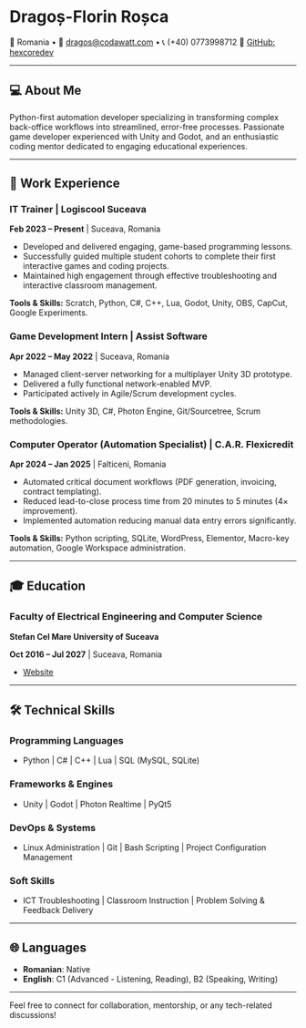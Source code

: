 # Dragoș-Florin Roșca

📍 Romania • 📧 [dragos@codawatt.com](mailto:dragos@codawatt.com) • 📞 (+40) 0773998712
🔗 [GitHub: hexcoredev](https://github.com/hexcoredev)

---

## 💻 About Me

Python-first automation developer specializing in transforming complex back-office workflows into streamlined, error-free processes. Passionate game developer experienced with Unity and Godot, and an enthusiastic coding mentor dedicated to engaging educational experiences.

---

## 🚀 Work Experience

### IT Trainer | Logiscool Suceava

**Feb 2023 – Present** | Suceava, Romania

* Developed and delivered engaging, game-based programming lessons.
* Successfully guided multiple student cohorts to complete their first interactive games and coding projects.
* Maintained high engagement through effective troubleshooting and interactive classroom management.

**Tools & Skills:** Scratch, Python, C#, C++, Lua, Godot, Unity, OBS, CapCut, Google Experiments.

### Game Development Intern | Assist Software

**Apr 2022 – May 2022** | Suceava, Romania

* Managed client-server networking for a multiplayer Unity 3D prototype.
* Delivered a fully functional network-enabled MVP.
* Participated actively in Agile/Scrum development cycles.

**Tools & Skills:** Unity 3D, C#, Photon Engine, Git/Sourcetree, Scrum methodologies.

### Computer Operator (Automation Specialist) | C.A.R. Flexicredit

**Apr 2024 – Jan 2025** | Falticeni, Romania

* Automated critical document workflows (PDF generation, invoicing, contract templating).
* Reduced lead-to-close process time from 20 minutes to 5 minutes (4× improvement).
* Implemented automation reducing manual data entry errors significantly.

**Tools & Skills:** Python scripting, SQLite, WordPress, Elementor, Macro-key automation, Google Workspace administration.

---

## 🎓 Education

### Faculty of Electrical Engineering and Computer Science

**Stefan Cel Mare University of Suceava**

**Oct 2016 – Jul 2027** | Suceava, Romania

* [Website](https://fiesc.usv.ro/)

---

## 🛠️ Technical Skills

### Programming Languages

* Python | C# | C++ | Lua | SQL (MySQL, SQLite)

### Frameworks & Engines

* Unity | Godot | Photon Realtime | PyQt5

### DevOps & Systems

* Linux Administration | Git | Bash Scripting | Project Configuration Management

### Soft Skills

* ICT Troubleshooting | Classroom Instruction | Problem Solving & Feedback Delivery

---

## 🌐 Languages

* **Romanian**: Native
* **English**: C1 (Advanced - Listening, Reading), B2 (Speaking, Writing)

---

Feel free to connect for collaboration, mentorship, or any tech-related discussions!
